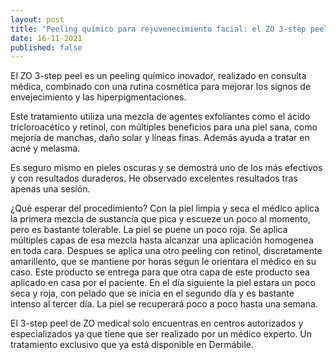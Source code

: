```yaml
---
layout: post
title: "Peeling químico para rejuvenecimiento facial: el ZO 3-step peel"
date: 16-11-2021
published: false
---
```

El ZO 3-step peel es un peeling químico inovador, realizado en consulta médica, combinado con una rutina cosmética para mejorar los signos de envejecimiento y las hiperpigmentaciones. 

Este tratamiento utiliza una mezcla de agentes exfoliantes como el ácido tricloroacético y retinol, con múltiples beneficios para una piel sana, como mejoría de manchas, daño solar y líneas finas. Además ayuda a tratar en acné y melasma.

Es seguro mismo en pieles oscuras y se demostrá uno de los más efectivos y con resultados duraderos. He observado excelentes resultados tras apenas una sesión. 

¿Qué esperar del procedimiento? Con la piel limpia y seca el médico aplica la primera mezcla de sustancia que pica y escueze un poco al momento, pero es bastante tolerable. La piel se puene un poco roja. Se aplica múltiples capas de esa mezcla hasta alcanzar una aplicación homogenea en toda cara. Despues se aplica una otro peeling con retinol, discretamente amarillento, que se mantiene por horas segun le orientara el médico en su caso. Este producto se entrega para que otra capa de este producto sea aplicado en casa por el paciente. En el día siguiente la piel estara un poco seca y roja, con pelado que se inicia en el segundo día y es bastante intenso al tercer día. La piel se recuperará poco a poco hasta una semana. 

El 3-step peel de ZO medical solo encuentras en centros autorizados y especializados ya que tiene que ser realizado por un médico experto. Un tratamiento exclusivo que ya está disponible en Dermábile.